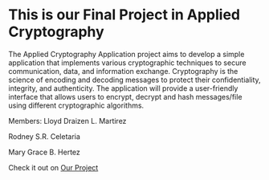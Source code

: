 # This is our Final Project in Applied Cryptography

The Applied Cryptography Application project aims to develop a simple application that 
implements various cryptographic techniques to secure communication, data, and information exchange. 
Cryptography is the science of encoding and decoding messages to protect their confidentiality, integrity, 
and authenticity. The application will provide a user-friendly interface that allows users to encrypt, 
decrypt and hash messages/file using different cryptographic algorithms.

Members:
Lloyd Draizen L. Martirez

Rodney S.R. Celetaria

Mary Grace B. Hertez

Check it out on [Our Project](https://crypt13.streamlit.app/)
